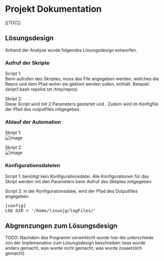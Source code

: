 # Projekt Dokumentation

[[_TOC_]]

## Lösungsdesign
Anhand der Analyse wurde folgendes Lösungsdesign entworfen.

### Aufruf der Skripte

Script 1: <br>
Beim aufrufen des Skriptes, muss das File angegeben werden, wellches die Repos und dem Pfad wohin sie geklont werden sollen, enthält. 
Beispiel: skript1.bash repolist.txt /tmp/repos)

Skript 2: <br>
Diese Script wird mit 2 Parameters gestartet <Verzeichnis der Repos> und <Pfad des Files>. Zudem wird im Konfigfile der Pfad des outputfiles mitgegeben.

### Ablauf der Automation
Skript 1: <br>
![image](https://user-images.githubusercontent.com/72258756/176767389-081461f0-8ecd-49e5-9a92-96883f4610c0.png)

Skript 2: <br>
![image](https://user-images.githubusercontent.com/72258756/176768280-9b2319c7-f0bc-43db-9ef3-d8ef4cb4b813.png)


### Konfigurationsdateien

Script 1: benötigt kein Konfigurationsdatei. Alle Konfigurationen für das Skript werden mit den Parameters beim Aufruf des Sktiptes mitgegeben.

Script 2: in der Konfigurationsdatei, wird der Pfad des Outputfiles angegeben.
  <pre>[config] 
LOG_DIR = '/home/linuxjg/logFiles/'
</pre>

## Abgrenzungen zum Lösungsdesign

TODO: Nachdem das Programm verwirklicht wurde hier die unterschiede von der Implemenatino zum Lösungsdesign beschreiben (was wurde anders gemacht, was wurde nicht gemacht, was wurde zusaetzlich gemacht)
